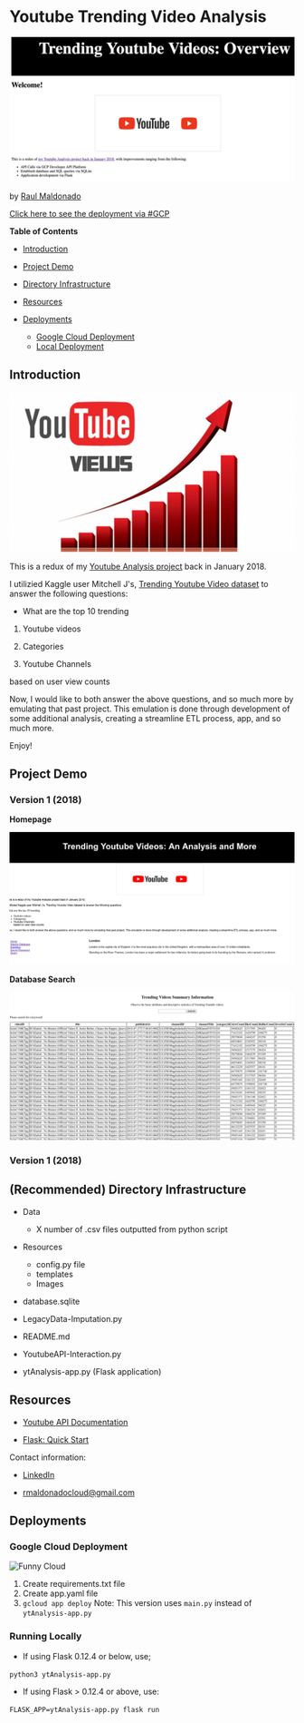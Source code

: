 # Youtube Trending Video Analysis

[![Preview](Resources/Images/preview_application.png)](https://personal-machine-230918.appspot.com/)

by [Raul Maldonado](https://www.linkedin.com/in/raulm8/)

[Click here to see the deployment via #GCP](https://personal-machine-230918.appspot.com/)

**Table of Contents**

*   [Introduction](#introduction)

*   [Project Demo](#demo)

*   [Directory Infrastructure](#directory)

*   [Resources](#resources)

*   [Deployments](#Deployments)

    *   [Google Cloud Deployment](#GCP) 
    *   [Local Deployment](#local)
    
<a name = "introduction"/>

## Introduction

![Youtube Views](Resources/Images/youtube.jpg)

This is a redux of my [Youtube Analysis project](https://github.com/CloudChaoszero/Youtube-TrendsNMore) back in January 2018. 

I utilizied Kaggle user Mitchell J's, [Trending Youtube Video dataset](https://www.kaggle.com/datasnaek/youtube-new) to answer the following questions:

* What are the top 10 trending

1. Youtube videos

2. Categories

3. Youtube Channels

based on user view counts

Now, I would like to both answer the above questions, and so much more by emulating that past project. This emulation is done through development of some additional analysis, creating a streamline ETL process, app, and so much more.

Enjoy!

<a name = "demo"/>

## Project Demo

### Version 1 (2018)

**Homepage**

![Homepage](Resources/Images/homepage.png)

**Database Search**

![Database Search](Resources/Images/searchDB.png)

### Version 1 (2018)


<a name = "directory"/>

## (Recommended) Directory Infrastructure

*   Data
    * X number of .csv files outputted from python script

*   Resources
    * config.py file
    * templates
    * Images
*   database.sqlite
*   LegacyData-Imputation.py
*   README.md
*   YoutubeAPI-Interaction.py
*   ytAnalysis-app.py (Flask application)

<a name = "resources"/>

## Resources

*   [Youtube API Documentation](https://developers.google.com/youtube/v3/getting-started)

* [Flask: Quick Start](http://flask.pocoo.org/docs/0.12/quickstart/)

Contact information:

* [LinkedIn](https://www.linkedin.com/in/raulm8/)

* [rmaldonadocloud@gmail.com](mailto:rmaldonadocloud@gmail.com)

<a name = "Deployments"/>

## Deployments

<a name = "GCP"/>

### Google Cloud Deployment

![Funny Cloud](https://media1.tenor.com/images/1063ab3459f3e1752f7775a19b0620be/tenor.gif)

1. Create requirements.txt file
2. Create app.yaml file
3. `gcloud app deploy`
Note: This version uses `main.py` instead of `ytAnalysis-app.py`

<a name = "local"/>

### Running Locally

* If using Flask 0.12.4 or below, use;

`python3 ytAnalysis-app.py`

* If using Flask > 0.12.4 or above, use:

`FLASK_APP=ytAnalysis-app.py flask run`